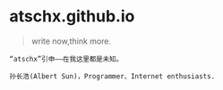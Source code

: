 # atschx.github.io
> write now,think more.

```
“atschx”引申——在我这里都是未知。

孙长浩(Albert Sun)，Programmer、Internet enthusiasts.

```
